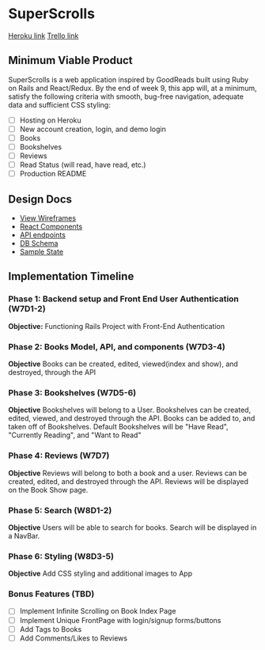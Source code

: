 # SuperScrolls

[Heroku link][heroku]
[Trello link][trello]

[heroku]: http://herokuapp.com
[trello]: https://trello.com/b/1lmkyQl4/goodreads-fullstack-project

## Minimum Viable Product

SuperScrolls is a web application inspired by GoodReads built using Ruby on Rails and React/Redux. By the end of week 9, this app will, at a minimum, satisfy the following criteria with smooth, bug-free navigation, adequate data and sufficient CSS styling:

- [ ] Hosting on Heroku
- [ ] New account creation, login, and demo login
- [ ] Books
- [ ] Bookshelves
- [ ] Reviews
- [ ] Read Status (will read, have read, etc.)
- [ ] Production README

## Design Docs

* [View Wireframes][wireframes]
* [React Components][components]
* [API endpoints][api-endpoints]
* [DB Schema][schema]
* [Sample State][sample-state]

[wireframes]: https://github.com/Monte47/Super-Scrolls/tree/master/super_scrolls/docs/wireframes
[components]: https://github.com/Monte47/Super-Scrolls/blob/master/super_scrolls/docs/component-hierarchy.md
[api-endpoints]: https://github.com/Monte47/Super-Scrolls/blob/master/super_scrolls/docs/api-endpoints.md
[schema]: https://github.com/Monte47/Super-Scrolls/blob/master/super_scrolls/docs/schema.md
[sample-state]: https://github.com/Monte47/Super-Scrolls/blob/master/super_scrolls/docs/sample-state.md

## Implementation Timeline

### Phase 1: Backend setup and Front End User Authentication (W7D1-2)

**Objective:** Functioning Rails Project with Front-End Authentication

### Phase 2: Books Model, API, and components (W7D3-4)

**Objective** Books can be created, edited, viewed(index and show), and destroyed, through the API

### Phase 3: Bookshelves (W7D5-6)

**Objective** Bookshelves will belong to a User. Bookshelves can be created, edited, viewed, and destroyed through the API. Books can be added to, and taken off of Bookshelves. Default Bookshelves will be "Have Read", "Currently Reading", and "Want to Read"

### Phase 4: Reviews (W7D7)

**Objective** Reviews will belong to both a book and a user. Reviews can be created, edited, and destroyed through the API. Reviews will be displayed on the Book Show page.

### Phase 5: Search (W8D1-2)

**Objective** Users will be able to search for books. Search will be displayed in a NavBar.

### Phase 6: Styling (W8D3-5)

**Objective** Add CSS styling and additional images to App

### Bonus Features (TBD)

- [ ] Implement Infinite Scrolling on Book Index Page
- [ ] Implement Unique FrontPage with login/signup forms/buttons
- [ ] Add Tags to Books
- [ ] Add Comments/Likes to Reviews
